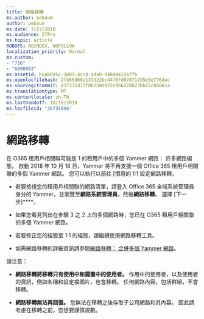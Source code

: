 ```yaml
---
title: 網路移轉
ms.author: pebaum
author: pebaum
ms.date: 7/27/2018
ms.audience: ITPro
ms.topic: article
ROBOTS: NOINDEX, NOFOLLOW
localization_priority: Normal
ms.custom:
- "716"
- "6000002"
ms.assetid: b5ab885c-3803-4cc8-adab-94848e226ffb
ms.openlocfilehash: 2fb66d68e131d22bc44f0fd878717d5e5e776dac
ms.sourcegitcommit: 037331d71f06750d972c0b6278b23bb15c4806ca
ms.translationtype: MT
ms.contentlocale: zh-TW
ms.lasthandoff: 10/18/2019
ms.locfileid: "36734696"
---
```

# <a name="network-migration"></a>網路移轉

在 O365 租用戶相關聯可能是 1 的租用戶中的多個 Yammer 網路： 許多網路組態。 啟動 2018 年 10 月 16 日，Yammer 將不再支援一個 Office 365 租用戶相關聯的多個 Yammer 網路。 您可以執行以前往 [慣用的 1:1 設定網路移轉。
  
- 若要檢視您的租用戶相關聯的網路清單，請登入 Office 365 全域系統管理員身分的 Yammer，並瀏覽至**網路系統管理員**，然後**網路移轉**。 選擇 [下一步]****。

- 如果您看見列出在步驟 3 之 2 上的多個網路時，您已在 O365 租用戶相關聯的多個 Yammer 網路。

- 若要修正您的組態至 1:1 的組態，請繼續使用網路移轉工具。

- 如需網路移轉的詳細資訊請參閱[網路移轉： 合併多個 Yammer 網路](https://docs.microsoft.com/yammer/configure-your-yammer-network/consolidate-multiple-yammer-networks)。

請注意：
  
- **網路移轉將移轉只有使用中和擱置中的使用者。** 作用中的使用者，以及使用者的資訊，例如名稱和設定檔圖片，也會移轉。 任何網路內容，包括群組，不會移轉。

- **網路移轉無法再回復。** 您無法在移轉之後存取子公司網路和其內容。 因此請考慮在移轉之前，您想要謹慎規劃。
